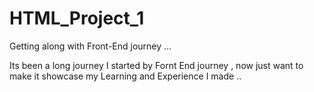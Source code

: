 # HTML_Project_1
Getting along with Front-End journey ...

Its been a long journey I started by Fornt End journey , now just want to make it showcase my Learning and Experience I made ..
